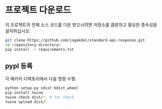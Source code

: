 # 프로젝트 다운로드 
이 프로젝트의 전체 소스 코드를 다운 받으시려면 저장소를 클론하고 필요한 종속성을 설치하십시오:

```sh
git clone https://github.com/jogakdal/standard-api-response.git
cd <repository-directory>
pip install -r requirements.txt
```

## pypl 등록
각 패키지 디렉토리에서 다음 명령 수행.
```sh
python setup.py sdist bdist_wheel
pip install twine
twine check dist/*. # for check
twine upload dist/*
```

